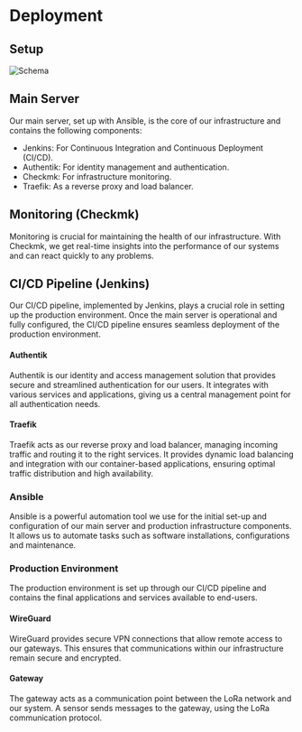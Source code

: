 # Deployment

## Setup

![Schema](img/deployment-schema.png)

## Main Server

Our main server, set up with Ansible, is the core of our infrastructure and contains the following components:

- Jenkins: For Continuous Integration and Continuous Deployment (CI/CD).
- Authentik: For identity management and authentication.
- Checkmk: For infrastructure monitoring.
- Traefik: As a reverse proxy and load balancer.

## Monitoring (Checkmk)

Monitoring is crucial for maintaining the health of our infrastructure. With Checkmk, we get real-time insights into the performance of our systems and can react quickly to any problems.

## CI/CD Pipeline (Jenkins)

Our CI/CD pipeline, implemented by Jenkins, plays a crucial role in setting up the production environment. Once the main server is operational and fully configured, the CI/CD pipeline ensures seamless deployment of the production environment.

#### Authentik

Authentik is our identity and access management solution that provides secure and streamlined authentication for our users. It integrates with various services and applications, giving us a central management point for all authentication needs.

#### Traefik

Traefik acts as our reverse proxy and load balancer, managing incoming traffic and routing it to the right services. It provides dynamic load balancing and integration with our container-based applications, ensuring optimal traffic distribution and high availability.

### Ansible

Ansible is a powerful automation tool we use for the initial set-up and configuration of our main server and production infrastructure components. It allows us to automate tasks such as software installations, configurations and maintenance.

### Production Environment

The production environment is set up through our CI/CD pipeline and contains the final applications and services available to end-users.

#### WireGuard

WireGuard provides secure VPN connections that allow remote access to our gateways. This ensures that communications within our infrastructure remain secure and encrypted.

#### Gateway

The gateway acts as a communication point between the LoRa network and our system. A sensor sends messages to the gateway, using the LoRa communication protocol.
